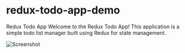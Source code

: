 # redux-todo-app-demo
Redux Todo App Welcome to the Redux Todo App! This application is a simple todo list manager built using Redux for state management.

![Screenshot](https://github.com/CaptainPradip/redux-todo-app-demo/blob/main/Screenshot%202024-02-26%20at%2011.49.43%E2%80%AFAM.png)
